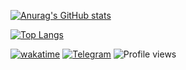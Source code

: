 [![Anurag's GitHub stats](https://github-readme-stats.vercel.app/api?username=taimast&show_icons=true&count_private=true&theme=tokyonight)](https://github.com/taimast)

[![Top Langs](https://github-readme-stats.vercel.app/api/top-langs/?username=taimast&theme=tokyonight&langs_count=6)](https://github.com/anuraghazra/github-readme-stats)

<!-- [![willianrod's wakatime stats](https://github-readme-stats.vercel.app/api/wakatime?username=taimast)](https://github.com/anuraghazra/github-readme-stats) -->

[![wakatime](https://wakatime.com/badge/user/ec7afc8f-4931-4a4e-80ef-84bb6c853c2d.svg)](https://wakatime.com/@ec7afc8f-4931-4a4e-80ef-84bb6c853c2d)
[![Telegram](https://img.shields.io/static/v1?label=&message=Telegram&style=for-the-badge&logo=telegram&color=%2332afed)](https://t.me/taimast)
![Profile views](https://gpvc.arturio.dev/taimast)

